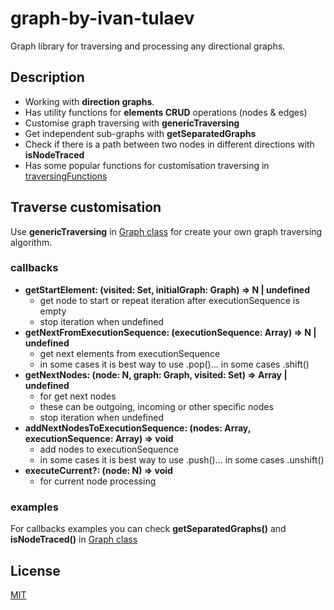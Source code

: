# graph-by-ivan-tulaev
Graph library for traversing and processing any directional graphs.

## Description
 - Working with **direction graphs**.
 - Has utility functions for **elements CRUD** operations (nodes & edges)
 - Customise graph traversing with **genericTraversing**
 - Get independent sub-graphs with **getSeparatedGraphs**
 - Check if there is a path between two nodes in different directions with **isNodeTraced**
 - Has some popular functions for customisation traversing in [traversingFunctions](lib/traversingFunctions)

## Traverse customisation
Use **genericTraversing** in [Graph class](lib/Graph.ts) for create your own graph traversing algorithm.

### callbacks
 - **getStartElement: (visited: Set<N>, initialGraph: Graph<N>) => N | undefined**
   - get node to start or repeat iteration after executionSequence is empty
   - stop iteration when undefined
 - **getNextFromExecutionSequence: (executionSequence: Array<N>) => N | undefined**
   - get next elements from executionSequence
   - in some cases it is best way to use .pop()... in some cases .shift()
 - **getNextNodes: (node: N, graph: Graph<N>, visited: Set<N>) => Array<N> | undefined**
   - for get next nodes
   - these can be outgoing, incoming or other specific nodes
   - stop iteration when undefined
 - **addNextNodesToExecutionSequence: (nodes: Array<N>, executionSequence: Array<N>) => void**
   - add nodes to executionSequence
   - in some cases it is best way to use .push()... in some cases .unshift()
 - **executeCurrent?: (node: N) => void**
   - for current node processing

### examples
For callbacks examples you can check **getSeparatedGraphs()** and **isNodeTraced()** in [Graph class](lib/Graph.ts)


## License
[MIT](./LICENSE)